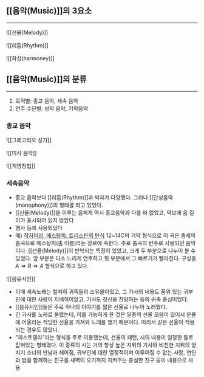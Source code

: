 
## [[음악(Music)]]의 3요소
---
![[선율(Melody)]] 

![[리듬(Rhythm)]]

![[화성(harmoney)]]

## [[음악(Music)]]의 분류
---
1. 목적별: 종교 음악, 세속 음악
2. 연주 수단별: 성악 음악, 기악음악

### 종교 음악 
![[그레고리오 성가]]

![[미사 음악]]

![[계명창법]]

### 세속음악
+ 종교 음악보다 [[리듬(Rhythm)]]과 박자가 다양했다. 그러나 [[단성음악(monophony)]]의 형태를 띄고 있었다.
+ [[선율(Melody)]]을 이루는 음체계 역시 종교음악과 다를 바 없었고, 악보에 음 길이가 표시되어 있지 않았다
+ 행사 등에 사용되었다
+ 예) <a href="https://youtu.be/B4bsuqas5EIhttps://you">작자미상, 에스탕피. 트리스탄의 탄식</a>
	  12~14C의 기악 형식으로 이 곡은 중세의 춤곡으로 에스탕피(춤 이름)라는 장르에 속한다. 주로 춤곡의 반주로 사용되던 음악이다. [[선율(Melody)]]이 반복되는 특징이 있었고, 크게 두 부분으로 나누어 볼 수 있었다. 앞 부분은 다소 느리게 연주하고 뒷 부분에서 그 빠르기가 빨라진다. 구성을 $A\Rightarrow B \Rightarrow A$ 형식으로 하고 있다. 

![[음유시인]]

+ 이때 세속노래는 철저히 귀족들의 소유물이었고, 그 가사의 내용도 품위 있는 귀부인에 대한 사랑이 지배적이었고, 기사도 정신을 찬양하는 등의 귀족 중심이었다.
+ [[음유시인]]들은 주로 하나의 이야기를 짧은 선율로 나누어 노래했다.
+ 긴 가사를 노래로 불렀는데, 이를 가능하게 한 것은 일종의 선율 모음이 있어서 운율에 어울리는 적당한 선율을 가져와 노래를 했기 때문이다. 따라서 같은 선율이 적용되는 경우도 많았다.
+ "피스토렐라"라는 형식을 주로 이용했는데, 선율의 패턴, 시의 내용이 일정한 틀로 잡혀있는 형태였다. 
   이 종류의 시는 거의 항상 높은 지위의 기사와 비천한 지위의 양치기 소녀의 만남과 헤어짐, 귀부인에 대한 열정적이며 이루어질 수 없는 사랑, 연인과 밤을 함께하는 친구를 새벽이 오기까지 지켜주는 충실한 친구 등이 내용으로 사용